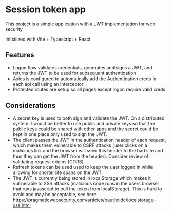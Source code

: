 # Session token app

This project is a simple application with a JWT implementation for web security

Initialized with Vite + Typescript + React


## Features

- Logon flow validates credentials, generates and signs a JWT, and returns the JWT to be used for subsequent authentication
- Axios is configured to automatically add the Authentication creds in each api call using an interceptor
- Protected routes are setup so all pages except logon require valid creds

## Considerations

- A secret key is used to both sign and validate the JWT.  On a distributed system it would be better to use public and private keys so that the public keys could be shared with other apps and the secret could be kept in one place only used to sign the JWT.
- The client passes the JWT in the authentication header of each request, which makes them vulnerable to CSRF attacks (user clicks on a malicious link and the browser will send this header to the bad site and thus they can get the JWT from the header).  Consider review of validating request origins (CORS)
- Refresh tokens can be used used to keep the user logged in while allowing for shorter life spans on the JWT
- The JWT is currently being stored in localStorage which makes it vulrnerable to XSS attacks (malicious code runs in the users browser that runs javascript to pull the token from localStorage).  This is hard to avoid and may be acceptable, see here:
https://pragmaticwebsecurity.com/articles/oauthoidc/localstorage-xss.html



